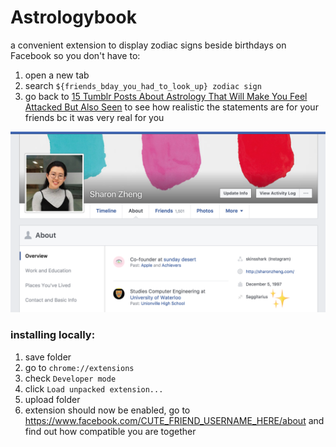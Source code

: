 # Astrologybook

a convenient extension to display zodiac signs beside birthdays on Facebook so you don't have to:
1. open a new tab
2. search `${friends_bday_you_had_to_look_up} zodiac sign`
3. go back to [15 Tumblr Posts About Astrology That Will Make You Feel Attacked But Also Seen](https://www.buzzfeed.com/delaneystrunk/why-the-hell-are-pisces-so-sensitive-like-just-chil) to see how realistic the statements are for your friends bc it was very real for you

![Astrologybook preview](https://raw.githubusercontent.com/skinsshark/Astrologybook/master/preview.png)

### installing locally:

1. save folder
2. go to `chrome://extensions`
3. check `Developer mode`
4. click `Load unpacked extension...`
5. upload folder
6. extension should now be enabled, go to https://www.facebook.com/CUTE_FRIEND_USERNAME_HERE/about and find out how compatible you are together
